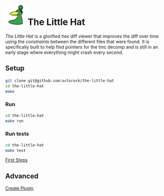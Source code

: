 # <img src="resources/icon.png" width=64 /> The Little Hat

_The Little Hat_ is a glorified hex diff viewer that improves the diff over time using the _constraints_ between the different files that were found. It is specifically built to help find pointers for the tmc decomp and is still in an early stage where everything might crash every second.

## Setup
```bash
git clone git@github.com:octorock/the-little-hat
cd the-little-hat
make
```

### Run
```bash
cd the-little-hat
make run
```

### Run tests
```bash
cd the-little-hat
make test
```

[First Steps](docs/first_steps.md)

## Advanced
[Create Plugin](docs/create_plugin.md)
